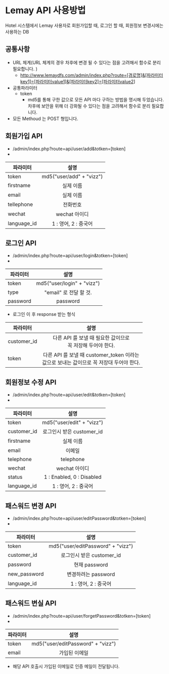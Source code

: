 # Lemay API 사용방법
Hotel 시스템에서 Lemay 사용자로 회원가입할 때, 로그인 할 때, 회원정보 변경시에는 사용하는 DB


## 공통사항
* URL 체계(URL 체계의 경우 차후에 변경 될 수 있다는 점을 고려해서 함수로 분리 필요합니다. )
  * http://www.lemaydfs.com/admin/index.php?route=[경로명]&[파라미터key1]=[파라미터value1]&[파라미터key2]=[파라미터value2]  
* 공통파라미터 
  * token
    * md5를 통해 구한 값으로 모든 API 마다 구하는 방법을 명시해 두었습니다. 차후에 보안을 위해 더 강화될 수 있다는 점을 고려해서 함수로 분리 필요합니다. 
* 모든 Methoud 는 POST 형입니다. 


## 회원가입 API
* /admin/index.php?route=api/user/add&totken=[token]
* 
| 파라미터 | 설명 |
| ------------- |:-------------:|
| token | md5("user/add" + "vizz") |
| firstname | 실제 이름 | 
| email | 실제 이름 | 
| tellephone | 전화번호 | 
| wechat | wechat 아이디 | 
| language_id | 1 : 영어, 2 : 중국어 |

## 로그인 API
* /admin/index.php?route=api/user/login&totken=[token]
* 
| 파라미터 | 설명 |
| ------------- |:-------------:|
| token | md5("user/login" + "vizz") |
| type | "email"  로 전달 할 것.  | 
| password | password | 

* 로그인 이 후 response 받는 형식

| 파라미터 | 설명 |
| ------------- |:-------------:|
| customer_id | 다른 API 를 보낼 때 필요한 값이므로 <br/>꼭 저장해 두어야 한다.  |
| token | 다른 API 를 보낼 때 customer_token 이라는<br/> 값으로 보내는 값이므로 꼭 저장대 두어야 한다.   | 



## 회원정보 수정 API
* /admin/index.php?route=api/user/edit&totken=[token]
* 
| 파라미터 | 설명 |
| ------------- |:-------------:|
| token | md5("user/edit" + "vizz") |
| customer_id | 로그인시 받은  customer_id  | 
| firstname | 실제 이름 | 
| email | 이메일 | 
| telephone | telephone | 
| wechat | wechat 아이디 | 
| status | 1 : Enabled, 0 : Disabled |
| language_id | 1 : 영어, 2 : 중국어 |


## 패스워드 변경  API
* /admin/index.php?route=api/user/editPassword&totken=[token]
* 
| 파라미터 | 설명 |
| ------------- |:-------------:|
| token | md5("user/editPassword" + "vizz") |
| customer_id | 로그인시 받은  customer_id  | 
| password | 현재 password | 
| new_password | 변경하려는 password | 
| language_id | 1 : 영어, 2 : 중국어 |

## 패스워드 변실  API
* /admin/index.php?route=api/user/forgetPassword&totken=[token]
* 
| 파라미터 | 설명 |
| ------------- |:-------------:|
| token | md5("user/editPassword" + "vizz") |
| email | 가입된 이메일 | 

* 해당 API 호출시 가입된 이메일로 인증 메일이 전달됩니다. 





